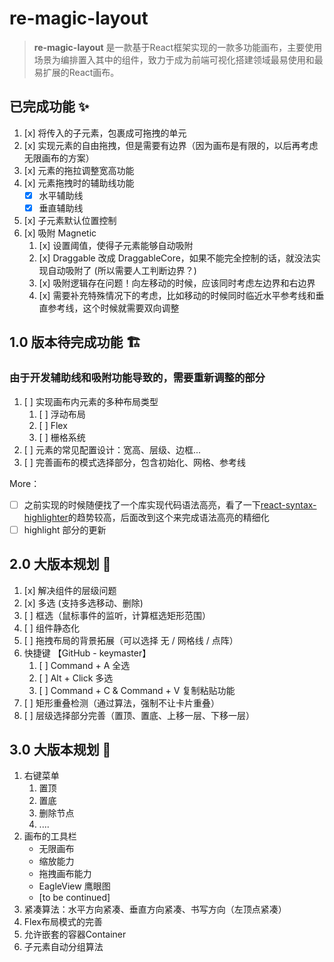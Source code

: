 # re-magic-layout
> **re-magic-layout** 是一款基于React框架实现的一款多功能画布，主要使用场景为编排置入其中的组件，致力于成为前端可视化搭建领域最易使用和最易扩展的React画布。

## 已完成功能 ✨
1. [x] 将传入的子元素，包裹成可拖拽的单元
2. [x] 实现元素的自由拖拽，但是需要有边界（因为画布是有限的，以后再考虑无限画布的方案）
3. [x] 元素的拖拉调整宽高功能
4. [x] 元素拖拽时的辅助线功能
   - [x] 水平辅助线
   - [x] 垂直辅助线
5. [x] 子元素默认位置控制
6. [x] 吸附 Magnetic
   1. [x] 设置阈值，使得子元素能够自动吸附
   2. [x] Draggable 改成 DraggableCore，如果不能完全控制的话，就没法实现自动吸附了 (所以需要人工判断边界？)
   3. [x] 吸附逻辑存在问题！向左移动的时候，应该同时考虑左边界和右边界
   4. [x] 需要补充特殊情况下的考虑，比如移动的时候同时临近水平参考线和垂直参考线，这个时候就需要双向调整

## 1.0 版本待完成功能 🏗️
### 由于开发辅助线和吸附功能导致的，需要重新调整的部分

1. [ ] 实现画布内元素的多种布局类型
   1. [ ] 浮动布局
   2. [ ] Flex
   3. [ ] 栅格系统
2. [ ] 元素的常见配置设计：宽高、层级、边框...
3. [ ] 完善画布的模式选择部分，包含初始化、网格、参考线

More：
- [ ] 之前实现的时候随便找了一个库实现代码语法高亮，看了一下[react-syntax-highlighter](https://www.npmjs.com/package/react-syntax-highlighter)的趋势较高，后面改到这个来完成语法高亮的精细化
- [ ] highlight 部分的更新

## 2.0 大版本规划 🚀

1. [x] 解决组件的层级问题
2. [x] 多选 (支持多选移动、删除)
3. [ ] 框选（鼠标事件的监听，计算框选矩形范围）
4. [ ] 组件静态化
5. [ ] 拖拽布局的背景拓展（可以选择 无 / 网格线 / 点阵）
6. 快捷键 【GitHub - keymaster】
   1. [ ] Command + A 全选
   2. [ ] Alt + Click 多选
   3. [ ] Command + C & Command + V 复制粘贴功能
7. [ ] 矩形重叠检测（通过算法，强制不让卡片重叠）
8. [ ] 层级选择部分完善（置顶、置底、上移一层、下移一层）

## 3.0 大版本规划 🚢
1. 右键菜单
   1. 置顶
   2. 置底
   3. 删除节点
   4. ....
2. 画布的工具栏
   - 无限画布
   - 缩放能力
   - 拖拽画布能力
   - EagleView 鹰眼图
   - [to be continued]
3. 紧凑算法：水平方向紧凑、垂直方向紧凑、书写方向（左顶点紧凑）
4. Flex布局模式的完善
5. 允许嵌套的容器Container
6.  子元素自动分组算法
